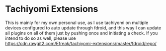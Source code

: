 # Tachiyomi Extensions

This is mainly for my own personal use, as I use tachiyomi on multiple devices 
configured to auto update through fdroid, and this way I can update all 
plugins on all of them just by pushing once and initiating a check. If you 
intend to do so as well, please use https://cdn.rawgit2.com/Efreak/tachiyomi-extensions/master/fdroid/repo/
